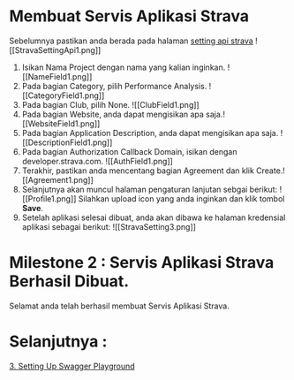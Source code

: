 # Membuat Servis Aplikasi Strava
Sebelumnya pastikan anda berada pada halaman [setting api strava](https://www.strava.com/settings/api)
![[StravaSettingApi1.png]]

1. Isikan Nama Project dengan nama yang kalian inginkan.   ![[NameField1.png]]
2. Pada bagian Category, pilih Performance Analysis.   ![[CategoryField1.png]]
3. Pada bagian Club, pilih None. ![[ClubField1.png]]
4. Pada bagian Website, anda dapat mengisikan apa saja.![[WebsiteField1.png]]
5. Pada bagian Application Description, anda dapat mengisikan apa saja. ![[DescriptionField1.png]]
6. Pada bagian Authorization Callback Domain, isikan dengan developer.strava.com. ![[AuthField1.png]]
7. Terakhir, pastikan anda mencentang bagian Agreement dan klik Create.![[Agreement1.png]]
8. Selanjutnya akan muncul halaman pengaturan lanjutan sebgai berikut: ![[Profile1.png]] Silahkan upload icon yang anda inginkan dan klik tombol **Save**.
9. Setelah aplikasi selesai dibuat, anda akan dibawa ke halaman kredensial aplikasi sebagai berikut: ![[StravaSetting3.png]]

# Milestone 2 : Servis Aplikasi Strava Berhasil Dibuat.
Selamat anda telah berhasil membuat Servis Aplikasi Strava.

# Selanjutnya :
[3. Setting Up Swagger Playground](3.%20Setting%20Up%20Swagger%20Playground.md)
